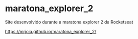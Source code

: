 # maratona_explorer_2
Site desenvolvido durante a maratona explorer 2 da Rocketseat

https://mrjoia.github.io/maratona_explorer_2/
